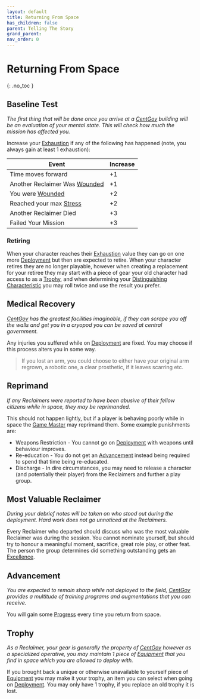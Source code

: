 ```yaml
---
layout: default
title: Returning From Space
has_children: false
parent: Telling The Story
grand_parent: 
nav_order: 0
---
```

# Returning From Space
{: .no_toc }

## Baseline Test
*The first thing that will be done once you arrive at a [CentGov](Game/Terms-And-Jargon#CentGov) building will be an evaluation of your mental state. This will check how much the mission has affected you.*

Increase your [Exhaustion](Game/Additional-Attributes#Exhaustion) if any of the following has happened (note, you always gain at least 1 exhaustion):

| Event                                                        | Increase |
| ------------------------------------------------------------ | -------- |
| Time moves forward                                           | +1       |
| Another Reclaimer Was [Wounded](Game/Core/Effects#Wounded)   | +1       |
| You were [Wounded](Game/Core/Effects#Wounded)                | +2       |
| Reached your max [Stress](Game/Additional-Attributes#Stress) | +2       |
| Another Reclaimer Died                                       | +3       |
| Failed Your Mission                                          | +3       |

### Retiring
When your character reaches their [Exhaustion](Game/Additional-Attributes#Exhaustion) value they can go on one more [Deployment](Game/Deployment) but then are expected to retire. When your character retires they are no longer playable, however when creating a replacement for your retiree they may start with a piece of gear your old character had access to as a [Trophy](#Trophy), and when determining your [Distinguishing Characteristic](Game/Creating-A-Reclaimer#Distinguishing%20Characteristic) you may roll twice and use the result you prefer.

## Medical Recovery
*[CentGov](Game/Terms-And-Jargon#CentGov) has the greatest facilities imaginable, if they can scrape you off the walls and get you in a cryopod you can be saved at central government.*

Any injuries you suffered while on [Deployment](Game/Deployment) are fixed. You may choose if this process alters you in some way.

> If you lost an arm, you could choose to either have your original arm regrown, a robotic one, a clear prosthetic, if it leaves scarring etc.

## Reprimand
*If any Reclaimers were reported to have been abusive of their fellow citizens while in space, they may be reprimanded.* 

This should not happen lightly, but if a player is behaving poorly while in space the [Game Master](Game/Core/Terminology#Game%20Master) may reprimand them. Some example punishments are:
* Weapons Restriction - You cannot go on [Deployment](Game/Deployment) with weapons until behaviour improves.
* Re-education - You do not get an [Advancement](#Advancement) instead being required to spend that time being re-educated.
* Discharge - In dire circumstances, you may need to release a character (and potentially their player) from the Reclaimers and further a play group. 

## Most Valuable Reclaimer
*During your debrief notes will be taken on who stood out during the deployment. Hard work does not go unnoticed at the Reclaimers.*

Every Reclaimer who departed should discuss who was the most valuable Reclaimer was during the session. You cannot nominate yourself, but should try to honour a meaningful moment, sacrifice, great role play, or other feat. The person the group determines did something outstanding gets an [Excellence](Game/Additional-Attributes#Excellence).

## Advancement
*You are expected to remain sharp while not deployed to the field, [CentGov](Game/Terms-And-Jargon#CentGov) provides a multitude of training programs and augmentations that you can receive.*

You will gain some [Progress](Game/Progress#Progress) every time you return from space. 

## Trophy
*As a Reclaimer, your gear is generally the property of [CentGov](Game/Terms-And-Jargon#CentGov) however as a specialized operative, you may maintain 1 piece of [Equipment](Game/Core/Equipment) that you find in space which you are allowed to deploy with.*

If you brought back a unique or otherwise unavailable to yourself piece of [Equipment](Game/Core/Equipment) you may make it your trophy, an item you can select when going on [Deployment](Game/Deployment). You may only have 1 trophy, if you replace an old trophy it is lost.